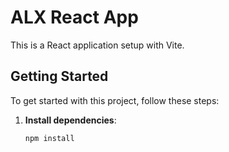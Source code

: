 # ALX React App

This is a React application setup with Vite.

## Getting Started

To get started with this project, follow these steps:

1. **Install dependencies**:
   ```bash
   npm install
